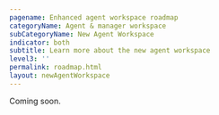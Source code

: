 ```yaml
---
pagename: Enhanced agent workspace roadmap
categoryName: Agent & manager workspace
subCategoryName: New Agent Workspace
indicator: both
subtitle: Learn more about the new agent workspace
level3: ''
permalink: roadmap.html
layout: newAgentWorkspace
---
```


Coming soon.
